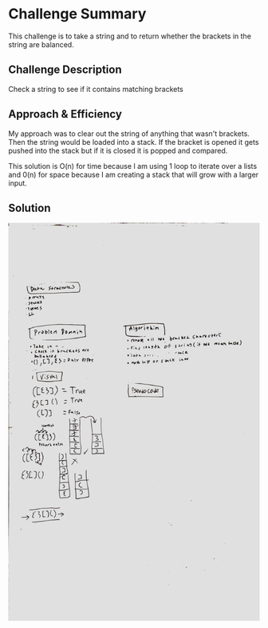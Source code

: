 # Challenge Summary
<!-- Short summary or background information -->
This challenge is to take a string and to return whether the brackets in the string are balanced.

## Challenge Description
<!-- Description of the challenge -->
Check a string to see if it contains matching brackets

## Approach & Efficiency
<!-- What approach did you take? Why? What is the Big O space/time for this approach? -->
My approach was to clear out the string of anything that wasn't brackets. Then the string would be loaded into a stack. If the bracket is opened it gets pushed into the stack but if it is closed it is popped and compared. 

 This solution is O(n) for time because I am using 1 loop to iterate over a lists and 0(n) for space because I am creating a stack that will grow with a larger input.

## Solution
<!-- Embedded whiteboard image -->
![Whiteboard](whiteboard.jpg)